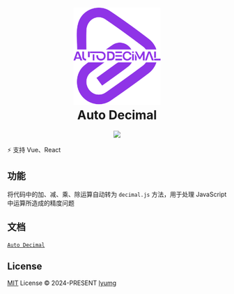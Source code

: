 <p align="center">
  <img src="./docs/public/logo.svg" width="200px" />
</p>

<h1 align="center" style="margin-top: -10px">Auto Decimal</h1>
<div align="center" style="margin-bottom:10px">
  <a href="https://www.npmjs.com/package/unplugin-auto-decima">
    <img src="https://img.shields.io/npm/v/unplugin-auto-decimal?color=a1b858&label=Auto Decimal"/>
  </a>
</div>

⚡️ 支持 Vue、React

## 功能
将代码中的加、减、乘、除运算自动转为 `decimal.js` 方法，用于处理 JavaScript 中运算所造成的精度问题

## 文档
[`Auto Decimal`](https://lyumg.github.io/unplugin-auto-decimal/)


## License

[MIT](./LICENSE) License © 2024-PRESENT [lyumg](https://github.com/lyumg)

